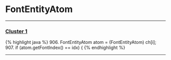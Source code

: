 # FontEntityAtom

***

### [Cluster 1](./1)
{% highlight java %}
906. FontEntityAtom atom = (FontEntityAtom) ch[i];
907. if (atom.getFontIndex() == idx) {
{% endhighlight %}

***

